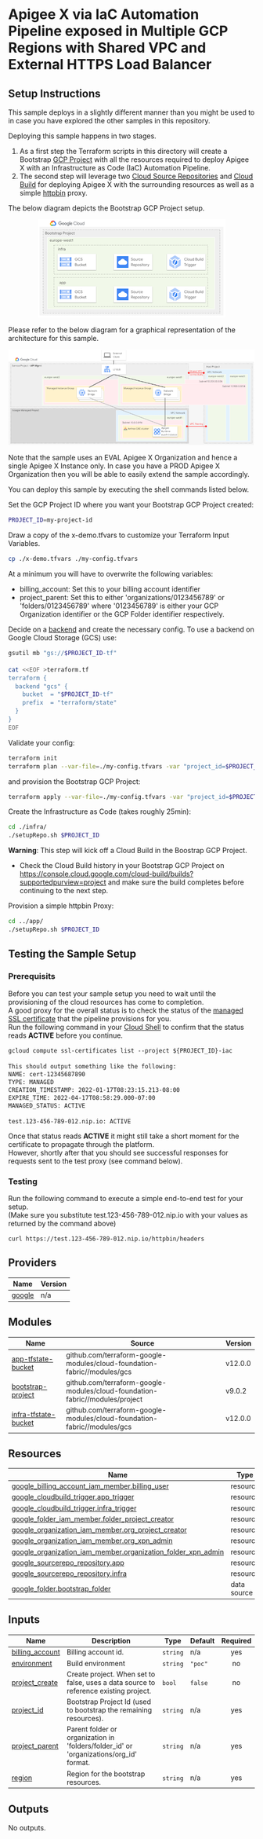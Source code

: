 # Apigee X via IaC Automation Pipeline exposed in Multiple GCP Regions with Shared VPC and External HTTPS Load Balancer

## Setup Instructions

This sample deploys in a slightly different manner than you might be used to in case you have explored the other samples in this repository.

Deploying this sample happens in two stages.
1. As a first step the Terraform scripts in this directory will create a Bootstrap [GCP Project](https://cloud.google.com/resource-manager/docs/creating-managing-projects) with all the resources required to deploy Apigee X with an Infrastructure as Code (IaC) Automation Pipeline.
2. The second step will leverage two [Cloud Source Repositories](https://cloud.google.com/source-repositories) and [Cloud Build](https://cloud.google.com/build) for deploying Apigee X with the surrounding resources as well as a simple [httpbin](https://httpbin.org) proxy.

The below diagram depicts the Bootstrap GCP Project setup.

<p align="center">
  <img src="./sample-bootstrap-project.png?raw=true" alt="Sample Bootstrap GCP Project">
</p>

Please refer to the below diagram for a graphical representation of the architecture for this sample.

<p align="center">
  <img src="./sample-architecture.png?raw=true" alt="Apigee X Shared VPC Multi Region Sample Architecture">
</p>

Note that the sample uses an EVAL Apigee X Organization and hence a single Apigee X Instance only. In case you have a PROD Apigee X Organization then you will be able to easily extend the sample accordingly.

You can deploy this sample by executing the shell commands listed below.  

Set the GCP Project ID where you want your Bootstrap GCP Project created:

```sh
PROJECT_ID=my-project-id
```

Draw a copy of the x-demo.tfvars to customize your Terraform Input Variables.

```sh
cp ./x-demo.tfvars ./my-config.tfvars
```
At a minimum you will have to overwrite the following variables:
* billing_account: Set this to your billing account identifier 
* project_parent: Set this to either 'organizations/0123456789' or 'folders/0123456789' where '0123456789' is either your GCP Organization identifier or the GCP Folder identifier respectively.

Decide on a [backend](https://www.terraform.io/docs/language/settings/backends/index.html) and create the necessary config. To use a backend on Google Cloud Storage (GCS) use:

```sh
gsutil mb "gs://$PROJECT_ID-tf"

cat <<EOF >terraform.tf
terraform {
  backend "gcs" {
    bucket  = "$PROJECT_ID-tf"
    prefix  = "terraform/state"
  }
}
EOF
```

Validate your config:

```sh
terraform init
terraform plan --var-file=./my-config.tfvars -var "project_id=$PROJECT_ID"
```

and provision the Bootstrap GCP Project:

```sh
terraform apply --var-file=./my-config.tfvars -var "project_id=$PROJECT_ID"
```

Create the Infrastructure as Code (takes roughly 25min):

```sh
cd ./infra/
./setupRepo.sh $PROJECT_ID 
```
**Warning**: This step will kick off a Cloud Build in the Boostrap GCP Project.
* Check the Cloud Build history in your Bootstrap GCP Project on https://console.cloud.google.com/cloud-build/builds?supportedpurview=project and make sure the build completes before continuing to the next step.

Provision a simple httpbin Proxy:

```sh
cd ../app/
./setupRepo.sh $PROJECT_ID 
```

## Testing the Sample Setup

### Prerequisits
Before you can test your sample setup you need to wait until the provisioning of the cloud resources has come to completion.  
A good proxy for the overall status is to check the status of the [managed SSL certificate](https://cloud.google.com/load-balancing/docs/ssl-certificates/google-managed-certs) that the pipeline provisions for you.  
Run the following command in your [Cloud Shell](https://cloud.google.com/shell) to confirm that the status reads **ACTIVE** before you continue.

```
gcloud compute ssl-certificates list --project ${PROJECT_ID}-iac

This should output something like the following:
NAME: cert-12345687890
TYPE: MANAGED
CREATION_TIMESTAMP: 2022-01-17T08:23:15.213-08:00
EXPIRE_TIME: 2022-04-17T08:58:29.000-07:00
MANAGED_STATUS: ACTIVE

test.123-456-789-012.nip.io: ACTIVE
```

Once that status reads **ACTIVE** it might still take a short moment for the certificate to propagate through the platform.  
However, shortly after that you should see successful responses for requests sent to the test proxy (see command below).

### Testing
Run the following command to execute a simple end-to-end test for your setup.  
(Make sure you substitute test.123-456-789-012.nip.io with your values as returned by the command above)
```
curl https://test.123-456-789-012.nip.io/httpbin/headers
```

<!-- BEGIN_TF_DOCS -->
## Providers

| Name | Version |
|------|---------|
| <a name="provider_google"></a> [google](#provider\_google) | n/a |

## Modules

| Name | Source | Version |
|------|--------|---------|
| <a name="module_app-tfstate-bucket"></a> [app-tfstate-bucket](#module\_app-tfstate-bucket) | github.com/terraform-google-modules/cloud-foundation-fabric//modules/gcs | v12.0.0 |
| <a name="module_bootstrap-project"></a> [bootstrap-project](#module\_bootstrap-project) | github.com/terraform-google-modules/cloud-foundation-fabric//modules/project | v9.0.2 |
| <a name="module_infra-tfstate-bucket"></a> [infra-tfstate-bucket](#module\_infra-tfstate-bucket) | github.com/terraform-google-modules/cloud-foundation-fabric//modules/gcs | v12.0.0 |

## Resources

| Name | Type |
|------|------|
| [google_billing_account_iam_member.billing_user](https://registry.terraform.io/providers/hashicorp/google/latest/docs/resources/billing_account_iam_member) | resource |
| [google_cloudbuild_trigger.app_trigger](https://registry.terraform.io/providers/hashicorp/google/latest/docs/resources/cloudbuild_trigger) | resource |
| [google_cloudbuild_trigger.infra_trigger](https://registry.terraform.io/providers/hashicorp/google/latest/docs/resources/cloudbuild_trigger) | resource |
| [google_folder_iam_member.folder_project_creator](https://registry.terraform.io/providers/hashicorp/google/latest/docs/resources/folder_iam_member) | resource |
| [google_organization_iam_member.org_project_creator](https://registry.terraform.io/providers/hashicorp/google/latest/docs/resources/organization_iam_member) | resource |
| [google_organization_iam_member.org_xpn_admin](https://registry.terraform.io/providers/hashicorp/google/latest/docs/resources/organization_iam_member) | resource |
| [google_organization_iam_member.organization_folder_xpn_admin](https://registry.terraform.io/providers/hashicorp/google/latest/docs/resources/organization_iam_member) | resource |
| [google_sourcerepo_repository.app](https://registry.terraform.io/providers/hashicorp/google/latest/docs/resources/sourcerepo_repository) | resource |
| [google_sourcerepo_repository.infra](https://registry.terraform.io/providers/hashicorp/google/latest/docs/resources/sourcerepo_repository) | resource |
| [google_folder.bootstrap_folder](https://registry.terraform.io/providers/hashicorp/google/latest/docs/data-sources/folder) | data source |

## Inputs

| Name | Description | Type | Default | Required |
|------|-------------|------|---------|:--------:|
| <a name="input_billing_account"></a> [billing\_account](#input\_billing\_account) | Billing account id. | `string` | n/a | yes |
| <a name="input_environment"></a> [environment](#input\_environment) | Build environment | `string` | `"poc"` | no |
| <a name="input_project_create"></a> [project\_create](#input\_project\_create) | Create project. When set to false, uses a data source to reference existing project. | `bool` | `false` | no |
| <a name="input_project_id"></a> [project\_id](#input\_project\_id) | Bootstrap Project Id (used to bootstrap the remaining resources). | `string` | n/a | yes |
| <a name="input_project_parent"></a> [project\_parent](#input\_project\_parent) | Parent folder or organization in 'folders/folder\_id' or 'organizations/org\_id' format. | `string` | n/a | yes |
| <a name="input_region"></a> [region](#input\_region) | Region for the bootstrap resources. | `string` | n/a | yes |

## Outputs

No outputs.
<!-- END_TF_DOCS -->
